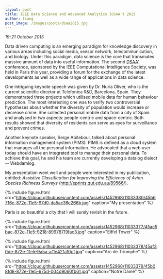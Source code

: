 ```yaml
---
layout: post
title: IEEE Data Science and Advanced Analytics (DSAA') 2015
author: liang
post_image: /images/posts/dsaa2015.jpg
---
```


_19-21 October 2015_

Data driven computing is an emerging paradigm for knowledge discovery in various areas including social media, sensor network, telecommunication, and biology. Under this paradigm, data science is the core that transmutes massive amount of data into useful information. The second [DSAA'](http://dsaa2015.lip6.fr/) conference, sponsored by the IEEE Computational Intelligence Society, was held in Paris this year, providing a forum for the exchange of the latest developments as well as a wide range of applications in data science.

One intriguing keynote speech was given by Dr. Nuria Oliver, who is the current scientific director at Telefonica R&D, Barcelona, Spain. They demonstrated three projects which utilised mobile data for human behaviour prediction. The most interesting one was to verify two controversial hypotheses about whether the diversity of population would increase or decrease crime. She collected personal mobile data from a city of Spain and analysed in two aspects: people-centric and space-centric. Both results showed that diversity of residents can serve as eyes for surveillance and prevent crimes.

Another keynote speaker, Serge Abiteboul, talked about personal information management system (PIMS). PIMS is defined as a cloud system that manages all the personal information. He advocated that a web user today should have an integrated tool to manage their personal data. To achieve this goal, he and his team are currently developing a datalog dialect -- Webdamlog.

My presentation went well and people were interested in my publication, entitled: _Assistive Classification for Improving the Efficiency of Avian Species Richness Surveys_ (http://eprints.qut.edu.au/89566/).

{% include figure.html src="https://cloud.githubusercontent.com/assets/1452968/11033380/45b6716e-872e-11e5-97d0-da5ac36c266b.jpg" caption="My presentation" %}


Paris is so beautiful a city that I will surely revisit in the future.

{% include figure.html src="https://cloud.githubusercontent.com/assets/1452968/11033377/45ac5bac-872e-11e5-9218-89978719fac3.jpg" caption="Eiffel Tower" %}

{% include figure.html src="https://cloud.githubusercontent.com/assets/1452968/11033378/45af30de-872e-11e5-9a5a-af1e421a10cf.jpg" caption="Arc de Triomphe" %}

{% include figure.html src="https://cloud.githubusercontent.com/assets/1452968/11033379/45b08fd8-872e-11e5-975d-004d9060fb61.jpg" caption="Notre Dame" %}


